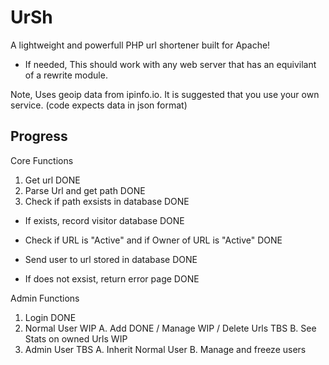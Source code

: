 # UrSh
A lightweight and powerfull PHP url shortener built for Apache!
- If needed, This should work with any web server that has an equivilant of a rewrite module.

Note, Uses geoip data from ipinfo.io. It is suggested that you use your own service. (code expects data in json format)

## Progress
Core Functions

1. Get url DONE
2. Parse Url and get path DONE
3. Check if path exsists in database DONE

  - If exists, record visitor database DONE
  - Check if URL is "Active" and if Owner of URL is "Active" DONE
  - Send user to url stored in database DONE

  - If does not exsist, return error page DONE

Admin Functions

1. Login DONE
2. Normal User WIP
    A. Add DONE / Manage WIP / Delete Urls TBS
    B. See Stats on owned Urls WIP
3. Admin User TBS
    A. Inherit Normal User
    B. Manage and freeze users